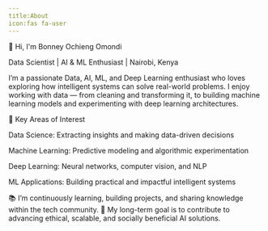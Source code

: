 ```yaml
---
title:About
icon:fas fa-user
---
```

👋 Hi, I'm Bonney Ochieng Omondi

Data Scientist | AI & ML Enthusiast | Nairobi, Kenya

I’m a passionate Data, AI, ML, and Deep Learning enthusiast who loves exploring how intelligent systems can solve real-world problems.
I enjoy working with data — from cleaning and transforming it, to building machine learning models and experimenting with deep learning architectures.

🔑 Key Areas of Interest

Data Science: Extracting insights and making data-driven decisions

Machine Learning: Predictive modeling and algorithmic experimentation

Deep Learning: Neural networks, computer vision, and NLP

ML Applications: Building practical and impactful intelligent systems

📚 I’m continuously learning, building projects, and sharing knowledge within the tech community.
🚀 My long-term goal is to contribute to advancing ethical, scalable, and socially beneficial AI solutions.

